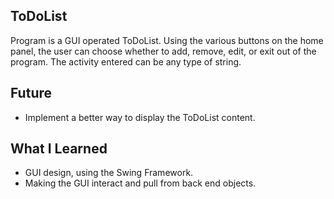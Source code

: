 ## ToDoList

Program is a GUI operated ToDoList. Using the various buttons on the home panel, the user can choose whether to add, remove, edit, or exit out of the program. The activity entered can be any type of string.

## Future
- Implement a better way to display the ToDoList content.

## What I Learned
- GUI design, using the Swing Framework.
- Making the GUI interact and pull from back end objects.

